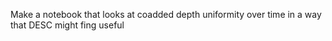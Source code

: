 Make a notebook that looks at coadded depth uniformity over time in a way that DESC might fing useful

